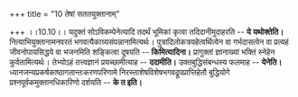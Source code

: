 +++
title = "10 तेषां सततयुक्तानाम्"

+++
।।10.10।। यदुक्तं सोऽविकम्पेनेत्यादि तदर्थं भूमिकां कृत्वा
तदिदानीमुदाहरति -- **ये यथोक्तेति।** नित्याभियुक्तानामनवरतं
भगवत्यैकाग्र्यसंपन्नानामित्यर्थः। पुत्रादिलोकत्रयहेत्वर्थित्वेन वा
गर्भदासत्वेन वा प्रत्यहं जीवनोपायसिद्धये वा भजनमिति शङ्कित्वा दूषयति --
**किमित्यादिना।** प्रागुक्तां ज्ञानाख्यां भक्तिं स्नेहेन
कुर्वतामित्यर्थः। तेभ्योऽहं तत्त्वज्ञानं प्रयच्छामीत्याह -- **ददामीति।**
उक्तबुद्धिसंबन्धस्य फलमाह -- **येनेति।**
ध्यानजन्यप्रकर्षकाष्ठागतान्तःकरणपरिणामे
निरस्ताशेषविशेषभगवद्रूपप्राप्तिहेतौ बुद्धियोगे
प्रश्नपूर्वकमुक्तानधिकारिणो दर्शयति -- **के त इति।**
